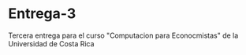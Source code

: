 # Entrega-3
Tercera entrega para el curso  "Computacion para Econocmistas" de la Universidad de Costa Rica
